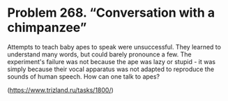 # Problem 268. “Conversation with a chimpanzee”

Attempts to teach baby apes to speak were unsuccessful. They learned to understand many words, but could barely pronounce a few. The experiment's failure was not because the ape was lazy or stupid - it was simply because their vocal apparatus was not adapted to reproduce the sounds of human speech. How can one talk to apes?

(https://www.trizland.ru/tasks/1800/)